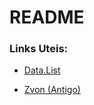 # README #

### Links Uteis: ###

* [Data.List](https://downloads.haskell.org/~ghc/latest/docs/html/libraries/base/Data-List.html)

* [Zvon (Antigo)](http://zvon.org/other/haskell/Outputglobal/index.html)
